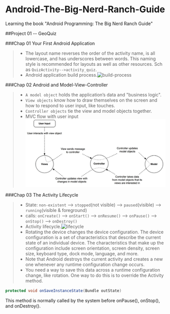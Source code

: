 Android-The-Big-Nerd-Ranch-Guide
================================

Learning the book "Android Programming: The Big Nerd Ranch Guide"

##Project 01 -- GeoQuiz

###Chap 01 Your First Android Application

> * The layout name reverses the order of the activity name, is all lowercase, and has underscores between words.
 This naming style is recommended for layouts as well as other resources. Sch as `QuizActivity-->activity_quiz`.
> * Android application build process.![build-process](http://developer.android.com/images/build.png)

###Chap 02 Android and Model-View-Controller

> * `A model object` holds the application’s data and "business logic".
> * `View objects` know how to draw themselves on the screen and how to respond to user input, like touches.
> * `Controller objects` tie the view and model objects together.
> * MVC flow with user input![mvc](https://github.com/acprimer/Android-The-Big-Nerd-Ranch-Guide/blob/master/pic/mvc.png)

###Chap 03 The Activity Lifecycle

> * State: `non-existent` --> `stopped`(not visible) --> `paused`(visible) --> `running`(visible & foreground)
> * calls: `onCreate()` --> `onStart()` --> `onResume()` --> `onPause()` --> `onStop()` --> `onDestroy()`
> * Activity lifecycle.![lifecycle](http://developer.android.com/images/activity_lifecycle.png)
> * Rotating the device changes the device configuration. The device configuration is a set of characteristics that describe the
current state of an individual device. The characteristics that make up the configuration include screen orientation, screen
density, screen size, keyboard type, dock mode, language, and more.
> * Note that Android destroys the current activity and creates a new one whenever any runtime configuration change occurs.
> * You need a way to save this data across a runtime configuration change, like rotation.
One way to do this is to override the Activity method.
```java
protected void onSaveInstanceState(Bundle outState)
```
This method is normally called by the system before onPause(), onStop(), and onDestroy().